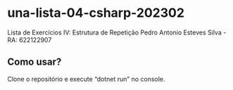 # una-lista-04-csharp-202302
Lista de Exercícios IV: Estrutura de Repetição
Pedro Antonio Esteves Silva - RA: 622122907
## Como usar?
Clone o repositório e execute “dotnet run” no console.
